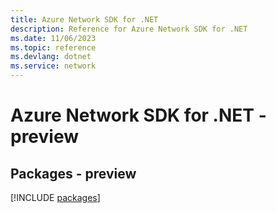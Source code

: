 ```yaml
---
title: Azure Network SDK for .NET
description: Reference for Azure Network SDK for .NET
ms.date: 11/06/2023
ms.topic: reference
ms.devlang: dotnet
ms.service: network
---
```

# Azure Network SDK for .NET - preview
## Packages - preview
[!INCLUDE [packages](network-index.md)]